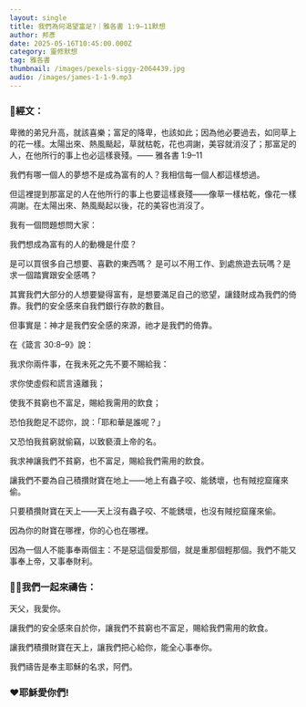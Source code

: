```yaml
---
layout: single
title: 我們為何渴望富足?｜雅各書 1:9–11默想
author: 邦彥
date: 2025-05-16T10:45:00.000Z
category: 靈修默想
tag: 雅各書
thumbnail: /images/pexels-siggy-2064439.jpg
audio: /images/james-1-1-9.mp3
---
```



### 📖經文：

卑微的弟兄升高，就該喜樂；富足的降卑，也該如此；因為他必要過去，如同草上的花一樣。太陽出來、熱風颳起，草就枯乾，花也凋謝，美容就消沒了；那富足的人，在他所行的事上也必這樣衰殘。—— 雅各書 1:9–11

我們有哪一個人的夢想不是成為富有的人？我相信每一個人都這樣想過。

但這裡提到那富足的人在他所行的事上也要這樣衰殘——像草一樣枯乾，像花一樣凋謝。在太陽出來、熱風颳起以後，花的美容也消沒了。

我有一個問題想問大家：

我們想成為富有的人的動機是什麼？ 

是可以買很多自己想要、喜歡的東西嗎？ 是可以不用工作、到處旅遊去玩嗎？是求一個踏實跟安全感嗎？



其實我們大部分的人想要變得富有，是想要滿足自己的慾望，讓錢財成為我們的倚靠。我們的安全感來自我們銀行存款的數目。

但事實是：神才是我們安全感的來源，祂才是我們的倚靠。



在《箴言 30:8–9》說：

我求你兩件事，在我未死之先不要不賜給我：

求你使虛假和謊言遠離我；

使我不貧窮也不富足，賜給我需用的飲食；

恐怕我飽足不認你，說：「耶和華是誰呢？」

又恐怕我貧窮就偷竊，以致褻瀆上帝的名。



我求神讓我們不貧窮，也不富足，賜給我們需用的飲食。

讓我們不要為自己積攢財寶在地上——地上有蟲子咬、能銹壞，也有賊挖窟窿來偷。

只要積攢財寶在天上——天上沒有蟲子咬、不能銹壞，也沒有賊挖窟窿來偷。

因為你的財寶在哪裡，你的心也在哪裡。

因為一個人不能事奉兩個主：不是惡這個愛那個，就是重那個輕那個。我們不能又事奉上帝，又事奉財利。





### 🙏🏻我們一起來禱告：

天父，我愛你。

讓我們的安全感來自於你，讓我們不貧窮也不富足，賜給我們需用的飲食。

讓我們積攢財寶在天上，讓我們把心給你，能全心事奉你。

我們禱告是奉主耶穌的名求，阿們。



### ❤️耶穌愛你們!
